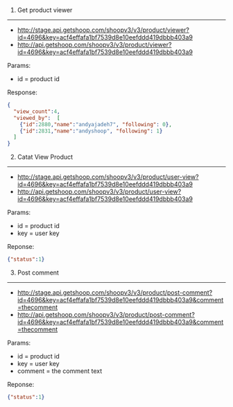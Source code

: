 1. Get product viewer
----------------------

- http://stage.api.getshoop.com/shoopv3/v3/product/viewer?id=4696&key=acf4effafa1bf7539d8e10eefddd419dbbb403a9
- http://api.getshoop.com/shoopv3/v3/product/viewer?id=4696&key=acf4effafa1bf7539d8e10eefddd419dbbb403a9

Params:
- id = product id

Response:

```json
{
  "view_count":4,
  "viewed_by":  [
    {"id":2880,"name":"andyajadeh7", "following": 0},
    {"id":2831,"name":"andyshoop", "following": 1}
  ]
}
```

2. Catat View Product
----------------------

- http://stage.api.getshoop.com/shoopv3/v3/product/user-view?id=4696&key=acf4effafa1bf7539d8e10eefddd419dbbb403a9
- http://api.getshoop.com/shoopv3/v3/product/user-view?id=4696&key=acf4effafa1bf7539d8e10eefddd419dbbb403a9

Params:
- id = product id
- key = user key

Reponse:

```json
{"status":1}
```

3. Post comment
----------------

- http://stage.api.getshoop.com/shoopv3/v3/product/post-comment?id=4696&key=acf4effafa1bf7539d8e10eefddd419dbbb403a9&comment=thecomment
- http://api.getshoop.com/shoopv3/v3/product/post-comment?id=4696&key=acf4effafa1bf7539d8e10eefddd419dbbb403a9&comment=thecomment

Params:
- id = product id
- key = user key
- comment = the comment text

Reponse:

```json
{"status":1}
```
